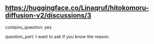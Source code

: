 ## https://huggingface.co/Linaqruf/hitokomoru-diffusion-v2/discussions/3

contains_question: yes

question_part: I want to ask if you know the reason.